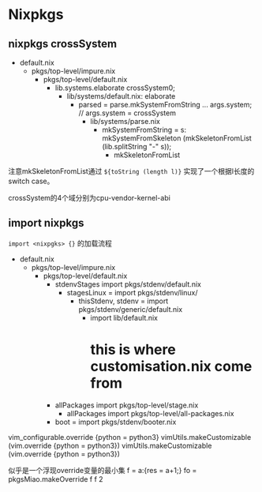 # Nixpkgs

## nixpkgs crossSystem

* default.nix
  * pkgs/top-level/impure.nix
    * pkgs/top-level/default.nix
      * lib.systems.elaborate crossSystem0;
        * lib/systems/default.nix: elaborate
          * parsed = parse.mkSystemFromString ... args.system; // args.system = crossSystem
            * lib/systems/parse.nix
              * mkSystemFromString = s: mkSystemFromSkeleton (mkSkeletonFromList (lib.splitString "-" s));
                * mkSkeletonFromList

注意mkSkeletonFromList通过
`${toString (length l)}`
实现了一个根据l长度的switch case。

crossSystem的4个域分别为cpu-vendor-kernel-abi

## import nixpkgs

`import <nixpgks> {}`
的加载流程

* default.nix
  * pkgs/top-level/impure.nix
    * pkgs/top-level/default.nix
      * stdenvStages import pkgs/stdenv/default.nix
        * stagesLinux = import pkgs/stdenv/linux/
          * thisStdenv, stdenv = import pkgs/stdenv/generic/default.nix
            * import lib/default.nix
              # this is where customisation.nix come from
      * allPackages import pkgs/top-level/stage.nix
        * allPackages import pkgs/top-level/all-packages.nix
      * boot = import pkgs/stdenv/booter.nix

vim_configurable.override {python = python3}
vimUtils.makeCustomizable (vim.override {python = python3})
vimUtils.makeCustomizable (vim.override {python = python3})

似乎是一个浮现override变量的最小集
f = a:{res = a+1;}
fo = pkgsMiao.makeOverride f
f 2
